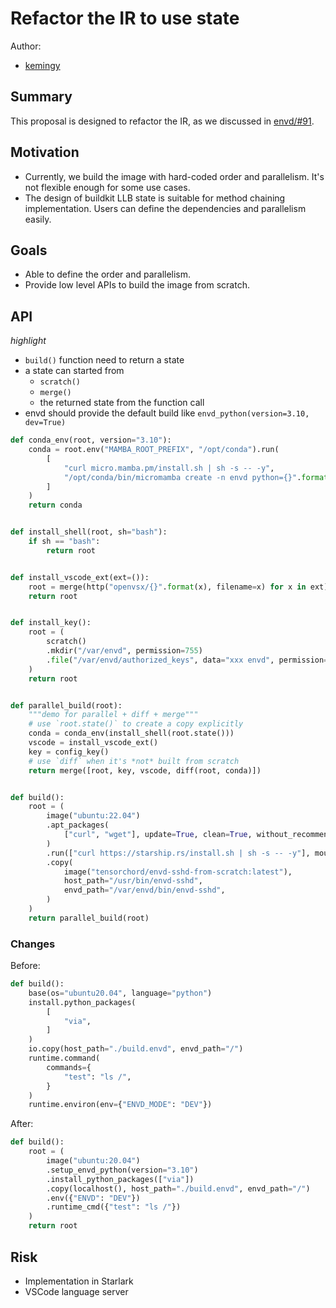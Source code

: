 # Refactor the IR to use state

Author:
- [kemingy](https://github.com/kemingy/)


## Summary

This proposal is designed to refactor the IR, as we discussed in [envd/#91](https://github.com/tensorchord/envd/issues/91#issuecomment-1239405359).

## Motivation

* Currently, we build the image with hard-coded order and parallelism. It's not flexible enough for some use cases.
* The design of buildkit LLB state is suitable for method chaining implementation. Users can define the dependencies and parallelism easily.

## Goals

* Able to define the order and parallelism.
* Provide low level APIs to build the image from scratch.

## API

*highlight*
* `build()` function need to return a state
* a state can started from
  * `scratch()`
  * `merge()`
  * the returned state from the function call
* envd should provide the default build like `envd_python(version=3.10, dev=True)`

```python
def conda_env(root, version="3.10"):
    conda = root.env("MAMBA_ROOT_PREFIX", "/opt/conda").run(
        [
            "curl micro.mamba.pm/install.sh | sh -s -- -y",
            "/opt/conda/bin/micromamba create -n envd python={}".format(version),
        ]
    )
    return conda


def install_shell(root, sh="bash"):
    if sh == "bash":
        return root


def install_vscode_ext(ext=()):
    root = merge(http("openvsx/{}".format(x), filename=x) for x in ext)
    return root


def install_key():
    root = (
        scratch()
        .mkdir("/var/envd", permission=755)
        .file("/var/envd/authorized_keys", data="xxx envd", permission=644)
    )
    return root


def parallel_build(root):
    """demo for parallel + diff + merge"""
    # use `root.state()` to create a copy explicitly
    conda = conda_env(install_shell(root.state()))
    vscode = install_vscode_ext()
    key = config_key()
    # use `diff` when it's *not* built from scratch
    return merge([root, key, vscode, diff(root, conda)])


def build():
    root = (
        image("ubuntu:22.04")
        .apt_packages(
            ["curl", "wget"], update=True, clean=True, without_recommends=True
        )
        .run(["curl https://starship.rs/install.sh | sh -s -- -y"], mount=None)
        .copy(
            image("tensorchord/envd-sshd-from-scratch:latest"),
            host_path="/usr/bin/envd-sshd",
            envd_path="/var/envd/bin/envd-sshd",
        )
    )
    return parallel_build(root)
```

### Changes

Before:

```python
def build():
    base(os="ubuntu20.04", language="python")
    install.python_packages(
        [
            "via",
        ]
    )
    io.copy(host_path="./build.envd", envd_path="/")
    runtime.command(
        commands={
            "test": "ls /",
        }
    )
    runtime.environ(env={"ENVD_MODE": "DEV"})
```

After:

```python
def build():
    root = (
        image("ubuntu:20.04")
        .setup_envd_python(version="3.10")
        .install_python_packages(["via"])
        .copy(localhost(), host_path="./build.envd", envd_path="/")
        .env({"ENVD": "DEV"})
        .runtime_cmd({"test": "ls /"})
    )
    return root
```

## Risk

* Implementation in Starlark
* VSCode language server
